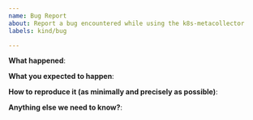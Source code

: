 ```yaml
---
name: Bug Report
about: Report a bug encountered while using the k8s-metacollector
labels: kind/bug

---
```


<!-- Please use this template while reporting a bug and provide as much info as possible. Not doing so may result in your bug not being addressed in a timely manner. Thanks!

If the matter is security related, please disclose it privately via https://falco.org/security/
-->

**What happened**:

**What you expected to happen**:

**How to reproduce it (as minimally and precisely as possible)**:

**Anything else we need to know?**:

